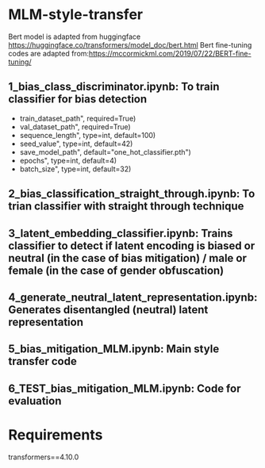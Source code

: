 # MLM-style-transfer

Bert model is adapted from huggingface https://huggingface.co/transformers/model_doc/bert.html
Bert fine-tuning codes are adapted from:https://mccormickml.com/2019/07/22/BERT-fine-tuning/

## 1_bias_class_discriminator.ipynb: To train classifier for bias detection
- train_dataset_path", required=True)
- val_dataset_path", required=True)
- sequence_length", type=int, default=100)
- seed_value", type=int, default=42)
- save_model_path", default="one_hot_classifier.pth")
- epochs", type=int, default=4)
- batch_size", type=int, default=32)

## 2_bias_classification_straight_through.ipynb: To trian classifier with straight through technique
## 3_latent_embedding_classifier.ipynb: Trains classifier to detect if latent encoding is biased or neutral (in the case of bias mitigation) / male or female (in the case of gender obfuscation)
## 4_generate_neutral_latent_representation.ipynb: Generates disentangled (neutral) latent representation
## 5_bias_mitigation_MLM.ipynb: Main style transfer code
## 6_TEST_bias_mitigation_MLM.ipynb: Code for evaluation

# Requirements
transformers==4.10.0
